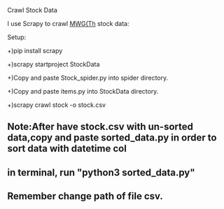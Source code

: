 Crawl Stock Data

I use Scrapy to crawl <a href = "https://www.cophieu68.vn/historyprice.php?id=MWG">MWG(Th</a> stock data: 

Setup:

+)pip install scrapy

+)scrapy startproject StockData

+)Copy and paste Stock_spider.py into spider directory.

+)Copy and paste items.py into StockData directory.

+)scrapy crawl stock -o stock.csv

Note:After have stock.csv with un-sorted data,copy and paste sorted_data.py in order to sort data with datetime col 
--
in terminal, run "python3 sorted_data.py"  
--
Remember change path of file csv.
--
